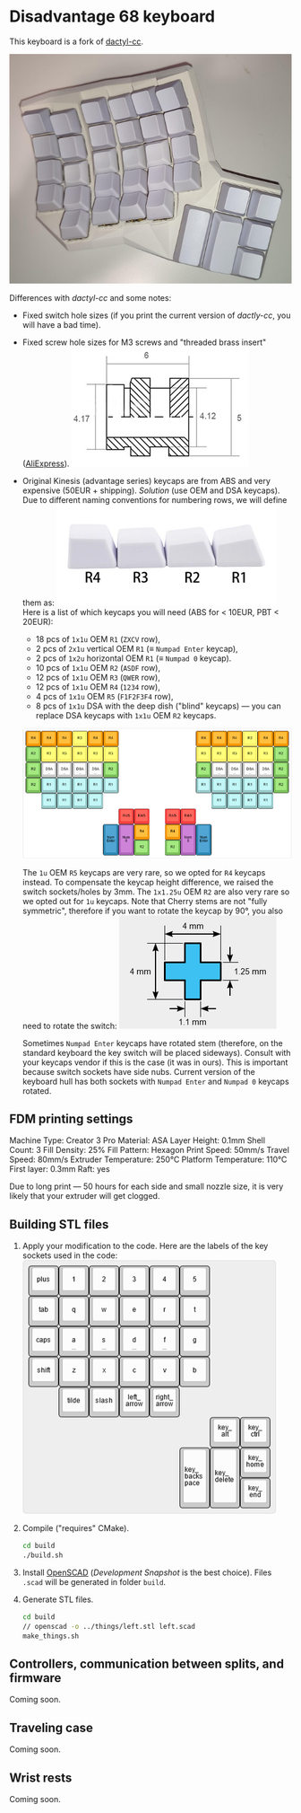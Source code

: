 # Disadvantage 68 keyboard

This keyboard is a fork of [dactyl-cc](https://github.com/adereth/dactyl-keyboard).

![kb_left](pictures/kb_left.jpg)

Differences with *dactyl-cc* and some notes:

- Fixed switch hole sizes (if you print the current version of *dactly-cc*, you will have a bad time).
- Fixed screw hole sizes for M3 screws and "threaded brass insert" ([AliExpress](https://www.aliexpress.com/item/1005004870993068.htm)).
    ![nut](pictures/screw_insert.png)
- Original Kinesis (advantage series) keycaps are from ABS and very expensive (50EUR + shipping).
  *Solution* (use OEM and DSA keycaps). Due to different naming conventions for numbering rows, we will define them as:
    ![1u](pictures/1u_keycaps.png)
  Here is a list of which keycaps you will need (ABS for < 10EUR, PBT < 20EUR):
  - 18 pcs of `1x1u` OEM `R1` (`ZXCV` row),
  - 2  pcs of `2x1u` vertical OEM `R1` (≡ `Numpad Enter` keycap),
  - 2  pcs of `1x2u` horizontal OEM `R1` (≡ `Numpad 0` keycap).
  - 10 pcs of `1x1u` OEM `R2` (`ASDF` row),
  - 12 pcs of `1x1u` OEM `R3` (`QWER` row),
  - 12 pcs of `1x1u` OEM `R4` (`1234` row),
  - 4  pcs of `1x1u` OEM `R5` (`F1F2F3F4` row),
  - 8  pcs of `1x1u` DSA with the deep dish ("blind" keycaps) — you can replace DSA keycaps with `1x1u` OEM `R2` keycaps.
  
  ![keycaps](pictures/keycaps-layout.png)

  The `1u` OEM `R5` keycaps are very rare, so we opted for `R4` keycaps instead. To compensate the keycap height difference, we raised the switch sockets/holes by 3mm.
  The `1x1.25u` OEM `R2` are also very rare so we opted out for `1u` keycaps.
  Note that Cherry stems are not "fully symmetric", therefore if you want to rotate the keycap by 90°, you also need to rotate the switch:
  ![stem](pictures/cherry_stem.png)
  
  Sometimes `Numpad Enter` keycaps have rotated stem (therefore, on the standard keyboard the key switch will be placed sideways). Consult with your keycaps vendor if this is the case (it was in ours). This is important because switch sockets have side nubs.
  Current version of the keyboard hull has both sockets with `Numpad Enter` and `Numpad 0` keycaps rotated.

## FDM printing settings

Machine Type: Creator 3 Pro
Material: ASA
Layer Height: 0.1mm
Shell Count: 3
Fill Density: 25%
Fill Pattern: Hexagon
Print Speed: 50mm/s
Travel Speed: 80mm/s
Extruder Temperature: 250°C
Platform Temperature: 110°C
First layer: 0.3mm
Raft: yes

Due to long print — 50 hours for each side and small nozzle size, it is very likely that your extruder will get clogged.

## Building STL files

1. Apply your modification to the code. Here are the labels of the key sockets used in the code:
   ![keys_names](pictures/keys_names.png)

2. Compile ("requires" CMake).

    ```bash
    cd build
    ./build.sh
    ```

3. Install [OpenSCAD](https://openscad.org/downloads.html) (*Development Snapshot* is the best choice). Files `.scad` will be generated in folder `build`.

4. Generate STL files.

    ```bash
    cd build
    // openscad -o ../things/left.stl left.scad
    make_things.sh
    ```

## Controllers, communication between splits, and firmware

Coming soon.

## Traveling case

Coming soon.

## Wrist rests

Coming soon.
